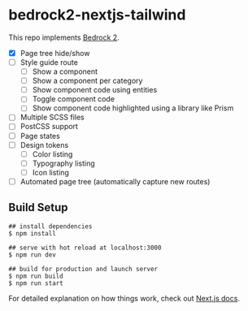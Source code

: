 # bedrock2-nextjs-tailwind

This repo implements [Bedrock 2](https://gist.github.com/Wolfr/38a6495eba18a2327d0d012dcc9a974b).

- [x] Page tree hide/show
- [ ] Style guide route
    - [ ] Show a component
    - [ ] Show a component per category
    - [ ] Show component code using entities
    - [ ] Toggle component code
    - [ ] Show component code highlighted using a library like Prism
- [ ] Multiple SCSS files
- [ ] PostCSS support
- [ ] Page states
- [ ] Design tokens
    - [ ] Color listing
    - [ ] Typography listing
    - [ ] Icon listing
- [ ] Automated page tree (automatically capture new routes)

## Build Setup

    ## install dependencies
    $ npm install

    ## serve with hot reload at localhost:3000
    $ npm run dev

    ## build for production and launch server
    $ npm run build
    $ npm run start

For detailed explanation on how things work, check out [Next.js docs](https://nextjs.org/).


